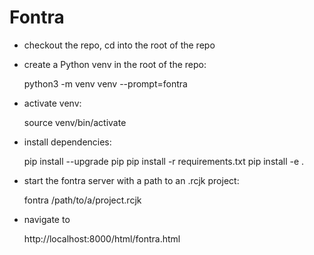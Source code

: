 # Fontra

- checkout the repo, cd into the root of the repo

- create a Python venv in the root of the repo:

    python3 -m venv venv --prompt=fontra

- activate venv:

    source venv/bin/activate

- install dependencies:

    pip install --upgrade pip
    pip install -r requirements.txt
    pip install -e .

- start the fontra server with a path to an .rcjk project:

    fontra /path/to/a/project.rcjk

- navigate to

    http://localhost:8000/html/fontra.html
